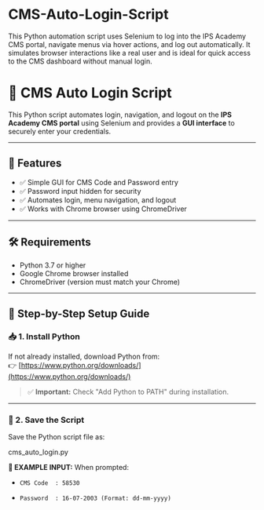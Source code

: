 # CMS-Auto-Login-Script
This Python automation script uses Selenium to log into the IPS Academy CMS portal, navigate menus via hover actions, and log out automatically. It simulates browser interactions like a real user and is ideal for quick access to the CMS dashboard without manual login.

# 📘 CMS Auto Login Script

This Python script automates login, navigation, and logout on the **IPS Academy CMS portal** using Selenium and provides a **GUI interface** to securely enter your credentials.

---

## 🚀 Features

- ✅ Simple GUI for CMS Code and Password entry
- ✅ Password input hidden for security
- ✅ Automates login, menu navigation, and logout
- ✅ Works with Chrome browser using ChromeDriver

---

## 🛠️ Requirements

- Python 3.7 or higher
- Google Chrome browser installed
- ChromeDriver (version must match your Chrome)

---

## 🔁 Step-by-Step Setup Guide

### 📥 1. Install Python

If not already installed, download Python from:  
👉 [https://www.python.org/downloads/](https://www.python.org/downloads/)

> ✅ **Important:** Check "Add Python to PATH" during installation.

---

### 💾 2. Save the Script

Save the Python script file as:

cms_auto_login.py

**🔑 EXAMPLE INPUT:**
When prompted:
*     CMS Code  : 58530
*     Password  : 16-07-2003 (Format: dd-mm-yyyy)
